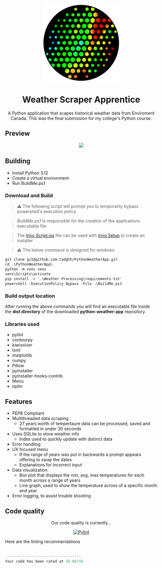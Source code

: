 <div align="center">

<img src="./Build%20Files/icons/icon.png">

# Weather Scraper Apprentice

A Python application that scapes historical weather data from Enviroment Canada. This was the final submission for my college's Python course.

</div>

## Preview
<div align="center">

<img src="https://github.com/tadghh/python-weather-app/assets/47073445/a64d54c7-f636-4568-bc18-4d69bd14eab8"/>

</div>

## Building

- Install Python 3.12
- Create a virtual environment
- Run BuildMe.ps1

### Download and Build

> ⚠️ The following script will prompt you to temporarily bypass powershell's execution policy

> _BuildMe.ps1_ Is responsible for the creation of the applications executable file

> The [Inno Script.iss](./Inno%20Script.iss) file can be used with [Inno Setup](https://jrsoftware.org/isdl.php#stable) to create an installer

> ⚠️ The below command is designed for windows

```
git clone git@github.com:tadghh/PythonWeatherApp.git
cd .\PythonWeatherApp\
python -m venv venv
venv\Scripts\activate
pip install -r '.\Weather Processing\requirements.txt'
powershell -ExecutionPolicy Bypass -File .\BuildMe.ps1
```
### Build output location
After running the above commands you will find an executable file inside the **dist directory** of the downloaded **python-weather-app** repository.

### Libraries used

- pylint
- contourpy
- kiwisolver
- lxml
- matplotlib
- numpy
- Pillow
- pyinstaller
- pyinstaller-hooks-contrib
- Menu
- tqdm

## Features

- PEP8 Compliant
- Multithreaded data scraping
  - 27 years worth of tempertaure data can be processed, saved and formatted in under 30 seconds
- Uses SQLite to store weather info
  - Index used to quickly update with distinct data
- Error handling
- UX focused menu
  - If the range of years was put in backwards a prompt appears offering to swap the dates
  - Explanations for incorrect input
- Data visualization
  - Box plot that displays the min, avg, max temperatures for each month across a range of years
  - Line graph, used to show the temperature across of a specific month and year
- Error logging, to assist trouble shooting

## Code quality

<div align="center">

Our code quality is currently...

[![Pylint](https://github.com/tadghh/python-weather-app/actions/workflows/pylint.yml/badge.svg?branch=main&event=push)](https://github.com/tadghh/python-weather-app/actions/workflows/pylint.yml)

</div>

Here are the linting recommendations
```python

------------------------------------
Your code has been rated at 10.00/10

```

